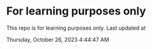 # For learning purposes only
This repo is for learning purposes only.
Last updated at

Thursday, October 26, 2023 4:44:47 AM

